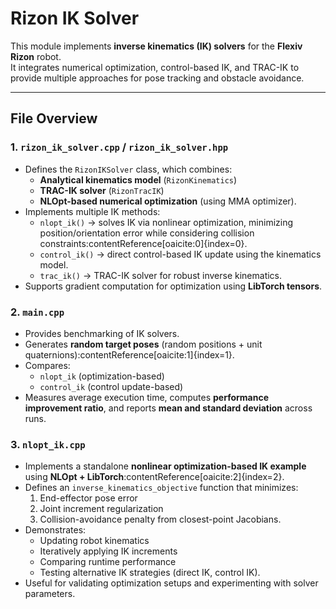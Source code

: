 # Rizon IK Solver

This module implements **inverse kinematics (IK) solvers** for the **Flexiv Rizon** robot.  
It integrates numerical optimization, control-based IK, and TRAC-IK to provide multiple approaches for pose tracking and obstacle avoidance.

---

## File Overview

### 1. `rizon_ik_solver.cpp` / `rizon_ik_solver.hpp`
- Defines the `RizonIKSolver` class, which combines:
  - **Analytical kinematics model** (`RizonKinematics`)
  - **TRAC-IK solver** (`RizonTracIK`)
  - **NLOpt-based numerical optimization** (using MMA optimizer).
- Implements multiple IK methods:
  - `nlopt_ik()` → solves IK via nonlinear optimization, minimizing position/orientation error while considering collision constraints:contentReference[oaicite:0]{index=0}.
  - `control_ik()` → direct control-based IK update using the kinematics model.
  - `trac_ik()` → TRAC-IK solver for robust inverse kinematics.
- Supports gradient computation for optimization using **LibTorch tensors**.

### 2. `main.cpp`
- Provides benchmarking of IK solvers.
- Generates **random target poses** (random positions + unit quaternions):contentReference[oaicite:1]{index=1}.
- Compares:
  - `nlopt_ik` (optimization-based)
  - `control_ik` (control update-based)
- Measures average execution time, computes **performance improvement ratio**, and reports **mean and standard deviation** across runs.

### 3. `nlopt_ik.cpp`
- Implements a standalone **nonlinear optimization-based IK example** using **NLOpt + LibTorch**:contentReference[oaicite:2]{index=2}.
- Defines an `inverse_kinematics_objective` function that minimizes:
  1. End-effector pose error
  2. Joint increment regularization
  3. Collision-avoidance penalty from closest-point Jacobians.
- Demonstrates:
  - Updating robot kinematics
  - Iteratively applying IK increments
  - Comparing runtime performance
  - Testing alternative IK strategies (direct IK, control IK).
- Useful for validating optimization setups and experimenting with solver parameters.
